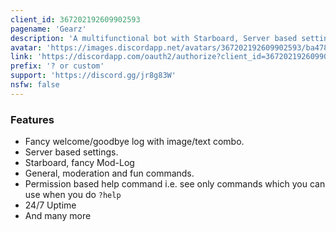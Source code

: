 ```yaml
---
client_id: 367202192609902593
pagename: 'Gearz'
description: 'A multifunctional bot with Starboard, Server based settings, general, moderation and fun command, and awesome welcome messages.'
avatar: 'https://images.discordapp.net/avatars/367202192609902593/ba4784ea9b100cd19e2ea2c6976f1f3f.png'
link: 'https://discordapp.com/oauth2/authorize?client_id=367202192609902593&scope=bot&permissions=8'
prefix: '? or custom'
support: 'https://discord.gg/jr8g83W'
nsfw: false
---
```

### Features

*   Fancy welcome/goodbye log with image/text combo.
*   Server based settings.
*   Starboard, fancy Mod-Log
*   General, moderation and fun commands.
*   Permission based help command i.e. see only commands which you can use when you do `?help`
*   24/7 Uptime
*   And many more